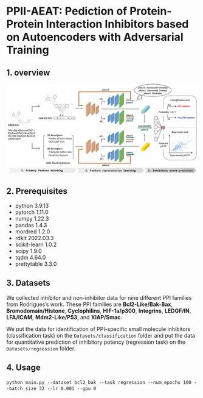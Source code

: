 # PPII-AEAT: Pediction of Protein-Protein Interaction Inhibitors based on Autoencoders with Adversarial Training

## 1. overview
![image](https://github.com/1zzt/PPII-AEAT/raw/main/overview.png)
## 2. Prerequisites
- python 3.9.13
- pytorch 1.11.0
- numpy 1.22.3
- pandas 1.4.3
- mordred 1.2.0
- rdkit 2022.03.3
- scikit-learn 1.0.2
- scipy 1.9.0
- tqdm 4.64.0
- prettytable 3.3.0
## 3. Datasets
We collected inhibitor and non-inhibitor data for nine different PPI families from Rodrigues’s work. These PPI families are **Bcl2-Like/Bak-Bax**, **Bromodomain/Histone**, **Cyclophilins**, **HIF-1a/p300**, **Integrins**, **LEDGF/IN**, **LFA/ICAM**, **Mdm2-Like/P53**, and **XIAP/Smac**.

We put the data for identification of PPI-specific small molecule inhibitors (classification task) on the `Datasets/classification` folder and put the data for quantitative prediction of inhibitory potency (regression task) on the `Datasets/regression` folder.

## 4. Usage
```
python main.py --dataset bcl2_bak --task regression --num_epochs 100 --batch_size 32 --lr 0.001 --gpu 0
```
